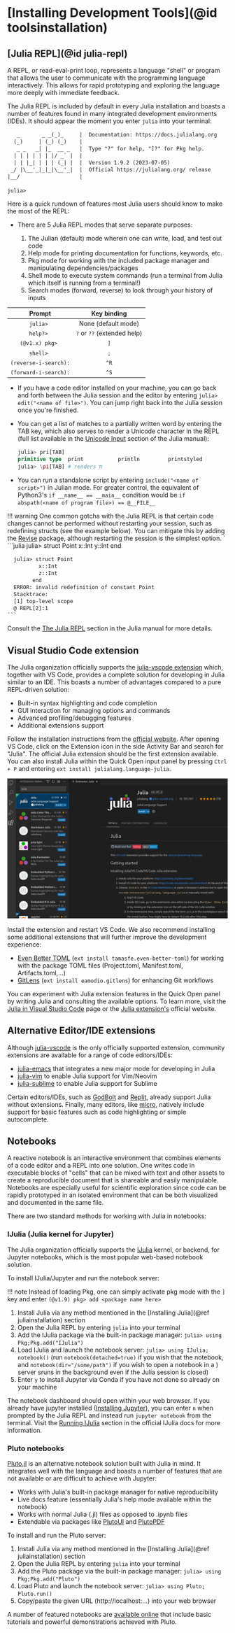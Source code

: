 # [Installing Development Tools](@id toolsinstallation)

## [Julia REPL](@id julia-repl)

A REPL, or read-eval-print loop, represents a language "shell" or program that
allows the user to communicate with the programming language interactively. This
allows for rapid prototyping and exploring the language more deeply with
immediate feedback.

The Julia REPL is included by default in every Julia installation and boasts a
number of features found in many integrated development environments (IDEs). It
should appear the moment you enter `julia` into your terminal:

```
   _       _ _(_)_     |  Documentation: https://docs.julialang.org
  (_)     | (_) (_)    |
   _ _   _| |_  __ _   |  Type "?" for help, "]?" for Pkg help.
  | | | | | | |/ _` |  |
  | | |_| | | | (_| |  |  Version 1.9.2 (2023-07-05)
 _/ |\__'_|_|_|\__'_|  |  Official https://julialang.org/ release
|__/                   |

julia>
```

Here is a quick rundown of features most Julia users should know to make the
most of the REPL:

- There are 5 Julia REPL modes that serve separate purposes:

  1. The Julian (default) mode wherein one can write, load, and test out code
  2. Help mode for printing documentation for functions, keywords, etc.
  3. Pkg mode for working with the included package manager and manipulating
     dependencies/packages
  4. Shell mode to execute system commands (run a terminal from Julia which
     itself is running from a terminal!)
  5. Search modes (forward, reverse) to look through your history of inputs

|        Prompt         |         Key binding         |
| :-------------------: | :-------------------------: |
|       `julia> `       |     None (default mode)     |
|       `help?> `       | `?` or `??` (extended help) |
|    `(@v1.x) pkg> `    |             `]`             |
|       `shell> `       |             `;`             |
| `(reverse-i-search):` |            `^R`             |
| `(forward-i-search):` |            `^S`             |

- If you have a code editor installed on your machine, you can go back and forth
  between the Julia session and the editor by entering
  `julia> edit("<name of file>")`. You can jump right back into the Julia
  session once you're finished.
- You can get a list of matches to a partially written word by entering the TAB
  key, which also serves to render a Unicode character in the REPL (full list
  available in the
  [Unicode Input](https://docs.julialang.org/en/v1/manual/unicode-input/)
  section of the Julia manual):

  ```julia
  julia> pri[TAB]
  primitive type  print           println         printstyled
  julia> \pi[TAB] # renders π
  ```

- You can run a standalone script by entering `include("<name of script>")` in
  Julian mode. For greater control, the equivalent of Python3's
  `if __name__ == __main__` condition would be
  `if abspath(<name of program file>) == @__FILE__`

!!! warning 
    One common gotcha with the Julia REPL is that certain code changes
    cannot be performed without restarting your session, such as redefining
    structs (see the example below). You can mitigate this by adding the
    [Revise](https://timholy.github.io/Revise.jl/stable/) package, although
    restarting the session is the simplest option. `
    ```julia 
      julia> struct Point
              x::Int
              y::Int
             end

      julia> struct Point
              x::Int
              z::Int
            end
      ERROR: invalid redefinition of constant Point
      Stacktrace:
      [1] top-level scope
      @ REPL[2]:1
    ```

Consult the [The Julia REPL](https://docs.julialang.org/en/v1/stdlib/REPL/)
section in the Julia manual for more details.

## Visual Studio Code extension

The Julia organization officially supports the
[julia-vscode extension](https://www.julia-vscode.org/) which, together with VS
Code, provides a complete solution for developing in Julia similar to an IDE.
This boasts a number of advantages compared to a pure REPL-driven solution:

- Built-in syntax highlighting and code completion
- GUI interaction for managing options and commands
- Advanced profiling/debugging features
- Additional extensions support

Follow the installation instructions from the
[official website](https://code.visualstudio.com/). After opening VS Code, click
on the Extension icon in the side Activity Bar and search for "Julia". The
official Julia extension should be the first extension available. You can also
install Julia within the Quick Open input panel by pressing `Ctrl + P` and
entering `ext install julialang.language-julia`.

![Julia VS Code Extension](../assets/JuliaVSCodeExtension.png)

Install the extension and restart VS Code. We also recommend installing some
additional extensions that will further improve the development experience:

- [Even Better TOML](https://marketplace.visualstudio.com/items?itemName=tamasfe.even-better-toml)
  (`ext install tamasfe.even-better-toml`) for working with the package TOML
  files (Project.toml, Manifest.toml, Artifacts.toml,...)
- [GitLens](https://marketplace.visualstudio.com/items?itemName=eamodio.gitlens)
  (`ext install eamodio.gitlens`) for enhancing Git workflows

You can experiment with Julia extension features in the Quick Open panel by
writing Julia and consulting the available options. To learn more, visit the
[Julia in Visual Studio Code](https://code.visualstudio.com/docs/languages/julia)
page or the [Julia extension's](https://www.julia-vscode.org/) official website.

## Alternative Editor/IDE extensions

Although [julia-vscode](https://www.julia-vscode.org/) is the only officially
supported extension, community extensions are available for a range of code
editors/IDEs:

- [julia-emacs](https://github.com/JuliaEditorSupport/julia-emacs.git) that
  integrates a new major mode for developing in Julia
- [julia-vim](https://github.com/JuliaEditorSupport/julia-vim.git) to enable
  Julia support for Vim/Neovim
- [julia-sublime](https://github.com/JuliaEditorSupport/Julia-sublime.git) to
  enable Julia support for Sublime

Certain editors/IDEs, such as [GodBolt](https://godbolt.org/) and
[Replit](https://replit.com/lm/julia), already support Julia without extensions.
Finally, many editors, like [micro](https://micro-editor.github.io/), natively
include support for basic features such as code highlighting or simple
autocomplete.

## Notebooks

A reactive notebook is an interactive environment that combines elements of a
code editor and a REPL into one solution. One writes code in executable blocks
of "cells" that can be mixed with text and other assets to create a reproducible
document that is shareable and easily manipulable. Notebooks are especially
useful for scientific exploration since code can be rapidly prototyped in an
isolated environment that can be both visualized and documented in the same
file.

There are two standard methods for working with Julia in notebooks:

### IJulia (Julia kernel for Jupyter)

The Julia organization officially supports the
[IJulia](https://julialang.github.io/IJulia.jl/stable/) kernel, or backend, for
Jupyter notebooks, which is the most popular web-based notebook solution.

To install IJulia/Jupyter and run the notebook server:

!!! note 
    Instead of loading Pkg, one can simply activate pkg mode with the `]`
    key and enter `(@v1.9) pkg> add <package name here>`

1. Install Julia via any method mentioned in the [Installing Julia](@ref
   juliainstallation) section
2. Open the Julia REPL by entering `julia` into your terminal
3. Add the IJulia package via the built-in package manager:
   `julia> using Pkg;Pkg.add("IJulia")`
4. Load IJulia and launch the notebook server: `julia> using IJulia; notebook()`
   (run `notebook(detached=true)` if you wish that the notebook, and
   `notebook(dir="/some/path")` if you wish to open a notebook in a ) server
   sruns in the background even if the Julia session is closed)
5. Enter `y` to install Jupyter via Conda if you have not done so already on
   your machine

The notebook dashboard should open within your web browser. If you already have
jupyter installed ([Installing Jupyter](https://jupyter.org/install)), you can
enter `n` when prompted by the Julia REPL and instead run `jupyter notebook`
from the terminal. Visit the
[Running IJulia](https://julialang.github.io/IJulia.jl/stable/manual/running/#Running-IJulia)
section in the official IJulia docs for more information.

### Pluto notebooks

[Pluto.jl](https://plutojl.org/) is an alternative notebook solution built with
Julia in mind. It integrates well with the language and boasts a number of
features that are not available or are difficult to achieve with Jupyter:

- Works with Julia's built-in package manager for native reproducibility
- Live docs feature (essentially Julia's help mode available within the
  notebook)
- Works with normal Julia (.jl) files as opposed to .ipynb files
- Extendable via packages like
  [PlutoUI](https://featured.plutojl.org/basic/plutoui.jl) and
  [PlutoPDF](https://github.com/JuliaPluto/PlutoPDF.jl.git)

To install and run the Pluto server:

1. Install Julia via any method mentioned in the [Installing Julia](@ref
   juliainstallation) section
2. Open the Julia REPL by entering `julia` into your terminal
3. Add the Pluto package via the built-in package manager:
   `julia> using Pkg;Pkg.add("Pluto")`
4. Load Pluto and launch the notebook server: `julia> using Pluto; Pluto.run()`
5. Copy/paste the given URL (http://localhost:...) into your web browser

A number of featured notebooks are
[available online](https://featured.plutojl.org/) that include basic tutorials
and powerful demonstrations achieved with Pluto.
